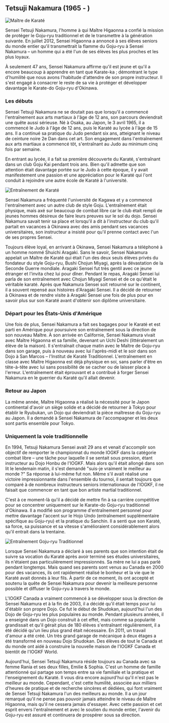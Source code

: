 ## Tetsuji Nakamura (1965 - )

![Maître de Karaté](https://images.unsplash.com/photo-1609710228159-0fa9bd7c0827?q=80&w=1974&auto=format&fit=crop)

Sensei Tetsuji Nakamura, l'homme à qui Maître Higaonna a confié la mission de protéger le Goju-ryu traditionnel et de le transmettre à la génération suivante. En juillet 2012, Sensei Higaonna a annoncé à ses élèves seniors du monde entier qu'il transmettrait la flamme du Goju-ryu à Sensei Nakamura – un homme qui a été l'un de ses élèves les plus proches et les plus loyaux.

À seulement 47 ans, Sensei Nakamura affirme qu'il est jeune et qu'il a encore beaucoup à apprendre en tant que Karate-ka ; démontrant le type d'humilité que nous avons l'habitude d'attendre de son propre instructeur. Il s'est engagé à consacrer le reste de sa vie à protéger et développer davantage le Karate-do Goju-ryu d'Okinawa.

### Les débuts

Sensei Tetsuji Nakamura ne se doutait pas que lorsqu'il a commencé l'entraînement aux arts martiaux à l'âge de 12 ans, son parcours deviendrait une quête aussi sérieuse. Né à Osaka, au Japon, le 3 avril 1965, il a commencé le Judo à l'âge de 12 ans, puis le Karaté au lycée à l'âge de 15 ans. Il a continué sa pratique du Judo pendant six ans, atteignant le niveau de ceinture noire 2e Dan dans cet art. Son engagement dans l'entraînement aux arts martiaux a commencé tôt, s'entraînant au Judo au minimum cinq fois par semaine.

En entrant au lycée, il a fait sa première découverte du Karaté, s'entraînant dans un club Goju Kai pendant trois ans. Bien qu'il admette que son attention était davantage portée sur le Judo à cette époque, il y avait manifestement une passion et une appréciation pour le Karaté qui l'ont conduit à rejoindre une autre école de Karaté à l'université.

![Entraînement de Karaté](https://images.unsplash.com/photo-1555597673-b21d5c935865?q=80&w=1974&auto=format&fit=crop)

Sensei Nakamura a fréquenté l'université de Kagawa et y a commencé l'entraînement avec un autre club de style Goju. L'entraînement était physique, mais axé sur beaucoup de combat libre car le club était rempli de jeunes hommes désireux de faire leurs preuves sur le sol du dojo. Sensei Nakamura savait tenir sa place et lorsqu'il a dit à l'instructeur du club qu'il partait en vacances à Okinawa avec des amis pendant ses vacances universitaires, son instructeur a insisté pour qu'il prenne contact avec l'un de ses propres Sensei.

Toujours élève loyal, en arrivant à Okinawa, Sensei Nakamura a téléphoné à un homme nommé Shuichi Aragaki. Sans le savoir, Sensei Nakamura appelait un Maître de Karaté qui était l'un des deux seuls élèves privés du fondateur du style Goju-ryu, Bushi Chojun Miyagi, après la dévastation de la Seconde Guerre mondiale. Aragaki Sensei fut très gentil avec ce jeune étranger et l'invita chez lui pour dîner. Pendant le repas, Aragaki Sensei lui parla de son entraînement avec Chojun Miyagi Sensei et de ce qu'était le véritable karaté. Après que Nakamura Sensei soit retourné sur le continent, il a souvent repensé aux histoires d'Aragaki Sensei. Il a décidé de retourner à Okinawa et de rendre visite à Aragaki Sensei une fois de plus pour en savoir plus sur son Karaté avant d'obtenir son diplôme universitaire.

### Départ pour les États-Unis d'Amérique

Une fois de plus, Sensei Nakamura a fait ses bagages pour le Karaté et est parti en Amérique pour poursuivre son entraînement sous la direction de son nouveau Maître. À son arrivée en Californie, Sensei Nakamura vivait avec Maître Higaonna et sa famille, devenant un Uchi Deshi (littéralement un élève de la maison). Il s'entraînait chaque matin avec le Maître de Goju-ryu dans son garage, puis à nouveau avec lui l'après-midi et le soir dans son Dojo à San Marcos – l'Institut de Karaté Traditionnel. L'entraînement en classe avec Maître Higaonna est déjà physique en soi, sans parler d'être en tête-à-tête avec lui sans possibilité de se cacher ou de laisser place à l'erreur. L'entraînement était éprouvant et a contribué à forger Sensei Nakamura en le guerrier du Karaté qu'il allait devenir.

### Retour au Japon

La même année, Maître Higaonna a réalisé la nécessité pour le Japon continental d'avoir un siège solide et a décidé de retourner à Tokyo pour établir le Ryubukan, un Dojo qui deviendrait la pièce maîtresse du Goju-ryu au Japon. Il a demandé à Sensei Nakamura de l'accompagner et les deux sont partis ensemble pour Tokyo.

### Uniquement la voie traditionnelle

En 1994, Tetsuji Nakamura Sensei avait 29 ans et venait d'accomplir son objectif de remporter le championnat du monde IOGKF dans la catégorie combat libre – une tâche pour laquelle il se sentait sous pression, étant instructeur au Dojo Honbu de l'IOGKF. Mais alors qu'il était allongé dans son lit le lendemain matin, il s'est demandé "suis-je vraiment le meilleur au monde ?" Sa réponse à lui-même fut non. Même s'il avait réalisé une victoire impressionnante dans l'ensemble du tournoi, il sentait toujours que comparé à de nombreux instructeurs seniors internationaux de l'IOGKF, il ne faisait que commencer en tant que bon artiste martial traditionnel.

C'est à ce moment-là qu'il a décidé de mettre fin à sa carrière compétitive pour se concentrer uniquement sur le Karate-do Goju-ryu traditionnel d'Okinawa. Il a modifié son programme d'entraînement personnel pour mettre davantage l'accent sur le Hojo Undo (entraînement supplémentaire spécifique au Goju-ryu) et la pratique du Sanchin. Il a senti que son Karaté, sa force, sa puissance et sa vitesse s'amélioraient considérablement alors qu'il entrait dans la trentaine.

![Entraînement Goju-ryu Traditionnel](https://images.unsplash.com/photo-1599580326852-a633c16dc58b?q=80&w=1974&auto=format&fit=crop)

Lorsque Sensei Nakamura a déclaré à ses parents que son intention était de suivre sa vocation du Karaté après avoir terminé ses études universitaires, ils n'étaient pas particulièrement impressionnés. Sa mère ne lui a pas parlé pendant longtemps. Mais quand ses parents sont venus au Canada en 2000 pour des vacances, ils ont rapidement réalisé le bonheur et la vie que le Karaté avait donnés à leur fils. À partir de ce moment, ils ont accepté et soutenu la quête de Sensei Nakamura pour devenir la meilleure personne possible et diffuser le Goju-ryu à travers le monde.

L'IOGKF Canada a vraiment commencé à se développer sous la direction de Sensei Nakamura et à la fin de 2003, il a décidé qu'il était temps pour lui d'établir son propre Dojo. Ce fut le début de Shudokan, aujourd'hui l'un des Dojo de Goju-ryu les plus populaires au monde. Pendant plusieurs années, il a enseigné dans un Dojo construit à cet effet, mais comme sa popularité grandissait et qu'il gérait plus de 180 élèves s'entraînant régulièrement, il a été décidé qu'un lieu plus grand était nécessaire. En 2011, un travail d'amour a été créé. Un très grand garage de mécanique à deux étages a été transformé en nouveau Dojo Shudokan. Des élèves de tout le Canada et du monde ont aidé à construire la nouvelle maison de l'IOGKF Canada et bientôt de l'IOGKF World.

Aujourd'hui, Sensei Tetsuji Nakamura réside toujours au Canada avec sa femme Rania et ses deux filles, Emilie & Sophia. C'est un homme de famille attentionné qui partage son temps entre sa vie familiale et la pratique et l'enseignement du Karaté. Il vous dira encore aujourd'hui qu'il n'est pas le meilleur au monde. Cependant, c'est cette humilité, associée aux milliers d'heures de pratique et de recherche sincères et dédiées, qui font vraiment de Sensei Tetsuji Nakamura l'un des meilleurs au monde. Il a un jour remarqué qu'il ne pense pas pouvoir jamais atteindre le niveau de Maître Higaonna, mais qu'il ne cessera jamais d'essayer. Avec cette passion et cet esprit envers l'entraînement et avec le soutien du monde entier, l'avenir du Goju-ryu est assuré et continuera de prospérer sous sa direction. 
